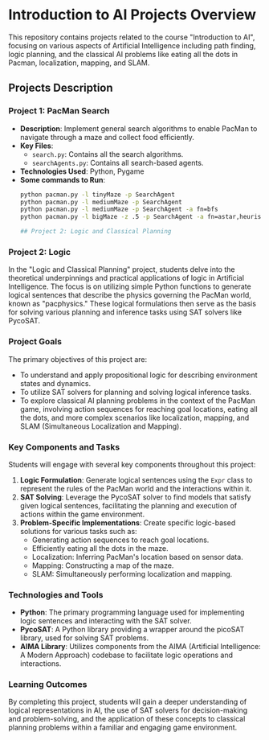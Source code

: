 # Introduction to AI Projects Overview

This repository contains projects related to the course "Introduction to AI", focusing on various aspects of Artificial Intelligence including path finding, logic planning, and the classical AI problems like eating all the dots in Pacman, localization, mapping, and SLAM.

## Projects Description

### Project 1: PacMan Search

- **Description**: Implement general search algorithms to enable PacMan to navigate through a maze and collect food efficiently.
- **Key Files**:
  - `search.py`: Contains all the search algorithms.
  - `searchAgents.py`: Contains all search-based agents.
- **Technologies Used**: Python, Pygame
- **Some commands to Run**:
  ```bash
  python pacman.py -l tinyMaze -p SearchAgent
  python pacman.py -l mediumMaze -p SearchAgent
  python pacman.py -l mediumMaze -p SearchAgent -a fn=bfs
  python pacman.py -l bigMaze -z .5 -p SearchAgent -a fn=astar,heuristic=manhattanHeuristic

  ## Project 2: Logic and Classical Planning

### Project 2: Logic

In the "Logic and Classical Planning" project, students delve into the theoretical underpinnings and practical applications of logic in Artificial Intelligence. The focus is on utilizing simple Python functions to generate logical sentences that describe the physics governing the PacMan world, known as "pacphysics." These logical formulations then serve as the basis for solving various planning and inference tasks using SAT solvers like PycoSAT.

### Project Goals

The primary objectives of this project are:

- To understand and apply propositional logic for describing environment states and dynamics.
- To utilize SAT solvers for planning and solving logical inference tasks.
- To explore classical AI planning problems in the context of the PacMan game, involving action sequences for reaching goal locations, eating all the dots, and more complex scenarios like localization, mapping, and SLAM (Simultaneous Localization and Mapping).

### Key Components and Tasks

Students will engage with several key components throughout this project:

1. **Logic Formulation**: Generate logical sentences using the `Expr` class to represent the rules of the PacMan world and the interactions within it.
2. **SAT Solving**: Leverage the PycoSAT solver to find models that satisfy given logical sentences, facilitating the planning and execution of actions within the game environment.
3. **Problem-Specific Implementations**: Create specific logic-based solutions for various tasks such as:
    - Generating action sequences to reach goal locations.
    - Efficiently eating all the dots in the maze.
    - Localization: Inferring PacMan's location based on sensor data.
    - Mapping: Constructing a map of the maze.
    - SLAM: Simultaneously performing localization and mapping.

### Technologies and Tools

- **Python**: The primary programming language used for implementing logic sentences and interacting with the SAT solver.
- **PycoSAT**: A Python library providing a wrapper around the picoSAT library, used for solving SAT problems.
- **AIMA Library**: Utilizes components from the AIMA (Artificial Intelligence: A Modern Approach) codebase to facilitate logic operations and interactions.

### Learning Outcomes

By completing this project, students will gain a deeper understanding of logical representations in AI, the use of SAT solvers for decision-making and problem-solving, and the application of these concepts to classical planning problems within a familiar and engaging game environment.

